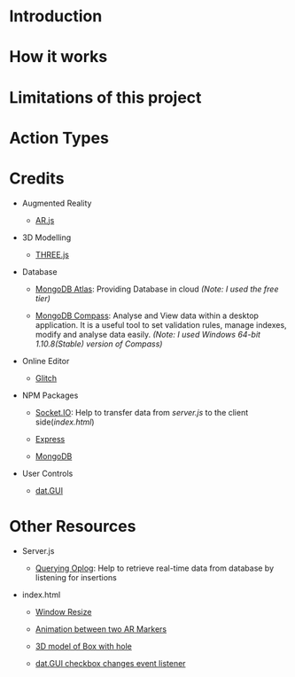 # Introduction
# How it works
# Limitations of this project
# Action Types
# Credits
* Augmented Reality
  
  * [AR.js](https://github.com/jeromeetienne/AR.js)
  
* 3D Modelling

  * [THREE.js](https://threejs.org/)
  
*  Database
    * [MongoDB Atlas](https://www.mongodb.com/cloud/atlas): Providing Database in cloud _(Note: I used the free tier)_ 

    * [MongoDB Compass](https://www.mongodb.com/products/compass): Analyse and View data within a desktop application. It is a useful tool to set validation rules, manage indexes, modify and analyse data easily. _(Note: I used Windows 64-bit 1.10.8(Stable) version of Compass)_

* Online Editor

  * [Glitch](https://glitch.com/)

* NPM Packages

  * [Socket.IO](https://www.npmjs.com/package/socket.io): Help to transfer data from _server.js_ to the client side(_index.html_)

  * [Express](https://www.npmjs.com/package/express)

  * [MongoDB](https://www.npmjs.com/package/mongodb)
  
* User Controls
  
  * [dat.GUI](https://github.com/dataarts/dat.gui)

# Other Resources

* Server.js

  * [Querying Oplog](https://www.compose.com/articles/the-mongodb-oplog-and-node-js/): Help to retrieve real-time data from database by listening for insertions 

* index.html

  * [Window Resize](https://github.com/jeromeetienne/threex.windowresize)

  * [Animation between two AR Markers](https://github.com/jeromeetienne/AR.js/blob/master/three.js/examples/measure-it.html)

  * [3D model of Box with hole](https://clara.io/view/053f6cc3-d593-429e-8938-0ded52dfffa6)

  * [dat.GUI checkbox changes event listener](https://davidwalsh.name/dat-gui)